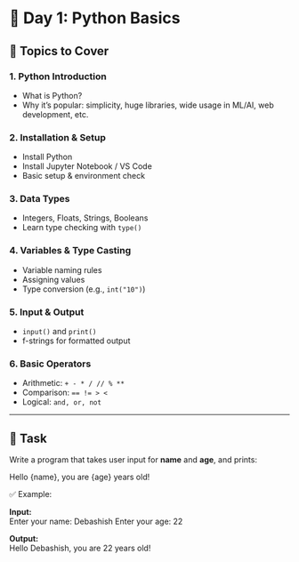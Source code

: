 # 📅 Day 1: Python Basics  

## 📌 Topics to Cover  

### 1. Python Introduction  
- What is Python?  
- Why it’s popular: simplicity, huge libraries, wide usage in ML/AI, web development, etc.  

### 2. Installation & Setup  
- Install Python  
- Install Jupyter Notebook / VS Code  
- Basic setup & environment check  

### 3. Data Types  
- Integers, Floats, Strings, Booleans  
- Learn type checking with `type()`  

### 4. Variables & Type Casting  
- Variable naming rules  
- Assigning values  
- Type conversion (e.g., `int("10")`)  

### 5. Input & Output  
- `input()` and `print()`  
- f-strings for formatted output  

### 6. Basic Operators  
- Arithmetic: `+ - * / // % **`  
- Comparison: `== != > <`  
- Logical: `and, or, not`  

---

## 📝 Task  

Write a program that takes user input for **name** and **age**, and prints:  

Hello {name}, you are {age} years old!

✅ Example:  

**Input:**  
Enter your name: Debashish
Enter your age: 22

**Output:**  
Hello Debashish, you are 22 years old!

